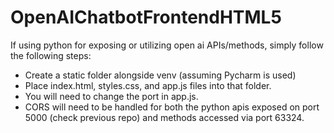 # OpenAIChatbotFrontendHTML5

If using python for exposing or utilizing open ai APIs/methods, simply follow the following steps:

* Create a static folder alongside venv (assuming Pycharm is used)
* Place index.html, styles.css, and app.js files into that folder.
* You will need to change the port in app.js. 
* CORS will need to be handled for both the python apis exposed on port 5000 (check previous repo) and methods accessed via port 63324. 
